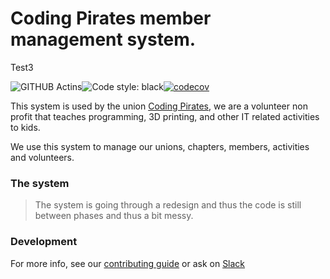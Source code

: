 # Coding Pirates member management system.

Test3

![GITHUB Actins](https://github.com/CodingPirates/forenings_medlemmer/workflows/Prepare%20deploy/badge.svg)![Code style: black](https://img.shields.io/badge/CODE%20STYLE-Black-black.svg?style=for-the-badge)[![codecov](https://codecov.io/gh/CodingPirates/forenings_medlemmer/branch/master/graph/badge.svg)](https://codecov.io/gh/CodingPirates/forenings_medlemmer)

This system is used by the union [Coding Pirates][cpdk], we are a volunteer
non profit that teaches programming, 3D printing, and other IT related
activities to kids.

We use this system to manage our unions, chapters, members, activities and
volunteers.

### The system

> The system is going through a redesign and thus the code is still between
> phases and thus a bit messy.

### Development

For more info, see our [contributing guide](./.github/CONTRIBUTING.md) or ask on
[Slack][slack]

<!-- Links -->

[cpdk]: https://codingpirates.dk
[slack]: https://slackinvite.codingpirates.dk/

